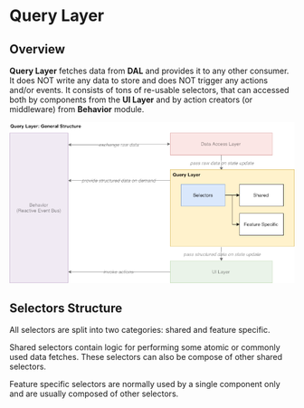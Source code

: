 # Query Layer

## Overview

**Query Layer** fetches data from **DAL** and provides it to any other consumer. It does NOT write any data to store and does NOT trigger any actions and/or events. It consists of tons of re-usable selectors, that can accessed both by components from the **UI Layer** and by action creators \(or middleware\) from **Behavior** module.

![](../../.gitbook/assets/betbook-fe-architecture-query-layer.png)

## Selectors Structure

All selectors are split into two categories: shared and feature specific.

Shared selectors contain logic for performing some atomic or commonly used data fetches. These selectors can also be compose of other shared selectors.

Feature specific selectors are normally used by a single component only and are usually composed of other selectors.

